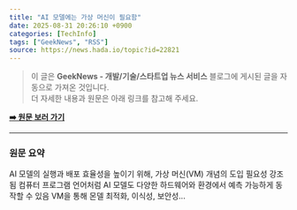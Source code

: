 ```yaml
---
title: "AI 모델에는 가상 머신이 필요함"
date: 2025-08-31 20:26:10 +0900
categories: [TechInfo]
tags: ["GeekNews", "RSS"]
source: https://news.hada.io/topic?id=22821
---
```

> 이 글은 **GeekNews - 개발/기술/스타트업 뉴스 서비스** 블로그에 게시된 글을 자동으로 가져온 것입니다. <br>
> 더 자세한 내용과 원문은 아래 링크를 참고해 주세요.

[**➡️ 원문 보러 가기**](https://news.hada.io/topic?id=22821)

---

### 원문 요약
AI 모델의 실행과 배포 효율성을 높이기 위해, 가상 머신(VM) 개념의 도입 필요성 강조됨 컴퓨터 프로그램 언어처럼 AI 모델도 다양한 하드웨어와 환경에서 예측 가능하게 동작할 수 있음 VM을 통해 몬델 최적화, 이식성, 보안성...
